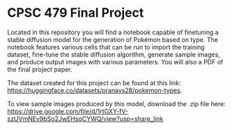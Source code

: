 # CPSC 479 Final Project

Located in this repository you will find a notebook capable of finetuning a stable diffusion model for the generation of Pokémon based on type. The notebook features various cells that can be run to import the training dataset, fine-tune the stable diffusion algorithm, generate sample images, and produce output images with various parameters. You will also a PDF of the final project paper.

The dataset created for this project can be found at this link: https://huggingface.co/datasets/pranavs28/pokemon-types.

To view sample images produced by this model, download the .zip file here: https://drive.google.com/file/d/1rtGXY-fV-szUVmNEv9bSo2JwEHsqCYWQ/view?usp=share_link
